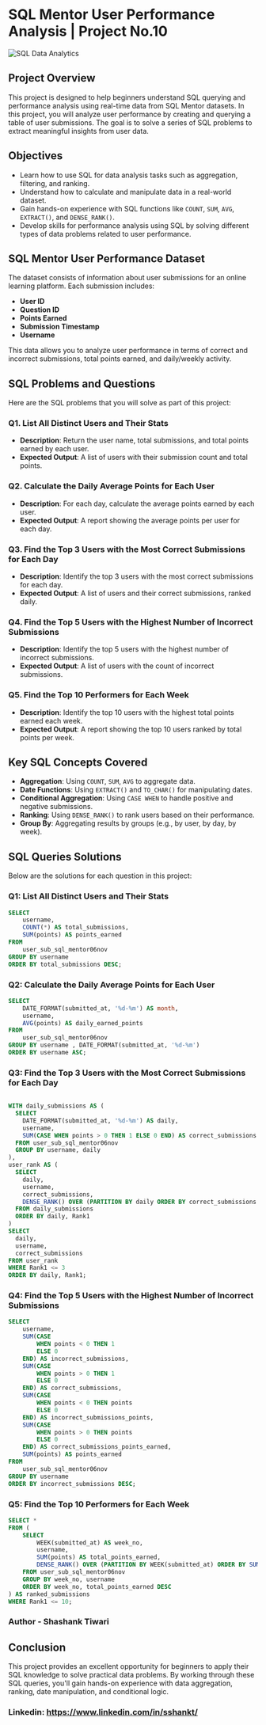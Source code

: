 # SQL Mentor User Performance Analysis | Project No.10

![SQL Data Analytics](https://github.com/najirh/sql-project-10---sql-mentor-datasets/blob/main/Unknown-5.jpg)

## Project Overview

This project is designed to help beginners understand SQL querying and performance analysis using real-time data from SQL Mentor datasets. In this project, you will analyze user performance by creating and querying a table of user submissions. The goal is to solve a series of SQL problems to extract meaningful insights from user data.

## Objectives

- Learn how to use SQL for data analysis tasks such as aggregation, filtering, and ranking.
- Understand how to calculate and manipulate data in a real-world dataset.
- Gain hands-on experience with SQL functions like `COUNT`, `SUM`, `AVG`, `EXTRACT()`, and `DENSE_RANK()`.
- Develop skills for performance analysis using SQL by solving different types of data problems related to user performance.

## SQL Mentor User Performance Dataset

The dataset consists of information about user submissions for an online learning platform. Each submission includes:
- **User ID**
- **Question ID**
- **Points Earned**
- **Submission Timestamp**
- **Username**

This data allows you to analyze user performance in terms of correct and incorrect submissions, total points earned, and daily/weekly activity.

## SQL Problems and Questions

Here are the SQL problems that you will solve as part of this project:

### Q1. List All Distinct Users and Their Stats
- **Description**: Return the user name, total submissions, and total points earned by each user.
- **Expected Output**: A list of users with their submission count and total points.

### Q2. Calculate the Daily Average Points for Each User
- **Description**: For each day, calculate the average points earned by each user.
- **Expected Output**: A report showing the average points per user for each day.

### Q3. Find the Top 3 Users with the Most Correct Submissions for Each Day
- **Description**: Identify the top 3 users with the most correct submissions for each day.
- **Expected Output**: A list of users and their correct submissions, ranked daily.

### Q4. Find the Top 5 Users with the Highest Number of Incorrect Submissions
- **Description**: Identify the top 5 users with the highest number of incorrect submissions.
- **Expected Output**: A list of users with the count of incorrect submissions.

### Q5. Find the Top 10 Performers for Each Week
- **Description**: Identify the top 10 users with the highest total points earned each week.
- **Expected Output**: A report showing the top 10 users ranked by total points per week.

## Key SQL Concepts Covered

- **Aggregation**: Using `COUNT`, `SUM`, `AVG` to aggregate data.
- **Date Functions**: Using `EXTRACT()` and `TO_CHAR()` for manipulating dates.
- **Conditional Aggregation**: Using `CASE WHEN` to handle positive and negative submissions.
- **Ranking**: Using `DENSE_RANK()` to rank users based on their performance.
- **Group By**: Aggregating results by groups (e.g., by user, by day, by week).

## SQL Queries Solutions

Below are the solutions for each question in this project:

### Q1: List All Distinct Users and Their Stats
```sql
SELECT 
    username,
    COUNT(*) AS total_submissions,
    SUM(points) AS points_earned
FROM
    user_sub_sql_mentor06nov
GROUP BY username
ORDER BY total_submissions DESC;
```

### Q2: Calculate the Daily Average Points for Each User
```sql
SELECT 
    DATE_FORMAT(submitted_at, '%d-%m') AS month,
    username,
    AVG(points) AS daily_earned_points
FROM
    user_sub_sql_mentor06nov
GROUP BY username , DATE_FORMAT(submitted_at, '%d-%m')
ORDER BY username ASC;
```

### Q3: Find the Top 3 Users with the Most Correct Submissions for Each Day
```sql

WITH daily_submissions AS (
  SELECT
    DATE_FORMAT(submitted_at, '%d-%m') AS daily,
    username,
    SUM(CASE WHEN points > 0 THEN 1 ELSE 0 END) AS correct_submissions
  FROM user_sub_sql_mentor06nov
  GROUP BY username, daily
),
user_rank AS (
  SELECT
    daily,
    username,
    correct_submissions,
    DENSE_RANK() OVER (PARTITION BY daily ORDER BY correct_submissions DESC) AS Rank1
  FROM daily_submissions
  ORDER BY daily, Rank1
)
SELECT 
  daily,
  username,
  correct_submissions
FROM user_rank
WHERE Rank1 <= 3
ORDER BY daily, Rank1;

```

### Q4: Find the Top 5 Users with the Highest Number of Incorrect Submissions
```sql
SELECT 
    username,
    SUM(CASE
        WHEN points < 0 THEN 1
        ELSE 0
    END) AS incorrect_submissions,
    SUM(CASE
        WHEN points > 0 THEN 1
        ELSE 0
    END) AS correct_submissions,
    SUM(CASE
        WHEN points < 0 THEN points
        ELSE 0
    END) AS incorrect_submissions_points,
    SUM(CASE
        WHEN points > 0 THEN points
        ELSE 0
    END) AS correct_submissions_points_earned,
    SUM(points) AS points_earned
FROM
    user_sub_sql_mentor06nov
GROUP BY username
ORDER BY incorrect_submissions DESC;

```

### Q5: Find the Top 10 Performers for Each Week
```sql
SELECT *  
FROM (
    SELECT 
        WEEK(submitted_at) AS week_no,
        username,
        SUM(points) AS total_points_earned,
        DENSE_RANK() OVER (PARTITION BY WEEK(submitted_at) ORDER BY SUM(points) DESC) AS Rank1
    FROM user_sub_sql_mentor06nov
    GROUP BY week_no, username
    ORDER BY week_no, total_points_earned DESC
) AS ranked_submissions
WHERE Rank1 <= 10;


```
### Author - Shashank Tiwari

## Conclusion

This project provides an excellent opportunity for beginners to apply their SQL knowledge to solve practical data problems. By working through these SQL queries, you'll gain hands-on experience with data aggregation, ranking, date manipulation, and conditional logic.

### Linkedin: https://www.linkedin.com/in/sshankt/
